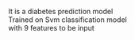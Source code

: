It is a diabetes prediction model 
<br>
Trained on Svm classification model
<br>
with 9 features to be input
